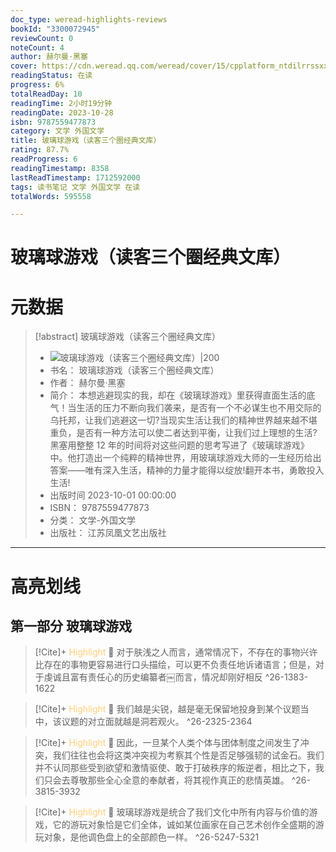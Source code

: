 ```yaml
---
doc_type: weread-highlights-reviews
bookId: "3300072945"
reviewCount: 0
noteCount: 4
author: 赫尔曼·黑塞
cover: https://cdn.weread.qq.com/weread/cover/15/cpplatform_ntdilrrssxxtd4jlcv1btk/t7_cpplatform_ntdilrrssxxtd4jlcv1btk1696748113.jpg
readingStatus: 在读
progress: 6%
totalReadDay: 10
readingTime: 2小时19分钟
readingDate: 2023-10-28
isbn: 9787559477873
category: 文学 外国文学
title: 玻璃球游戏（读客三个圈经典文库）
rating: 87.7%
readProgress: 6
readingTimestamp: 8358
lastReadTimestamp: 1712592000
tags: 读书笔记 文学 外国文学 在读
totalWords: 595558

---
```


# 玻璃球游戏（读客三个圈经典文库）

# 元数据
> [!abstract] 玻璃球游戏（读客三个圈经典文库）
> - ![ 玻璃球游戏（读客三个圈经典文库）|200](https://cdn.weread.qq.com/weread/cover/15/cpplatform_ntdilrrssxxtd4jlcv1btk/t7_cpplatform_ntdilrrssxxtd4jlcv1btk1696748113.jpg)
> - 书名： 玻璃球游戏（读客三个圈经典文库）
> - 作者： 赫尔曼·黑塞
> - 简介： 本想逃避现实的我，却在《玻璃球游戏》里获得直面生活的底气！当生活的压力不断向我们袭来，是否有一个不必谋生也不用交际的乌托邦，让我们逃避这一切?当现实生活让我们的精神世界越来越不堪重负，是否有一种方法可以使二者达到平衡，让我们过上理想的生活?黑塞用整整 12 年的时间将对这些问题的思考写进了《玻璃球游戏》中。他打造出一个纯粹的精神世界，用玻璃球游戏大师的一生经历给出答案——唯有深入生活，精神的力量才能得以绽放!翻开本书，勇敢投入生活!
> - 出版时间 2023-10-01 00:00:00
> - ISBN： 9787559477873
> - 分类： 文学-外国文学
> - 出版社： 江苏凤凰文艺出版社



---

# 高亮划线
## 第一部分 玻璃球游戏


> [!Cite]+ <span style="color: #ffce78;">Highlight</span>
> 📌 对于肤浅之人而言，通常情况下，不存在的事物兴许比存在的事物更容易进行口头描绘，可以更不负责任地诉诸语言；但是，对于虔诚且富有责任心的历史编纂者￼而言，情况却刚好相反
> ^26-1383-1622


> [!Cite]+ <span style="color: #ffce78;">Highlight</span>
> 📌 我们越是尖锐，越是毫无保留地投身到某个议题当中，该议题的对立面就越是洞若观火。
> ^26-2325-2364


> [!Cite]+ <span style="color: #ffce78;">Highlight</span>
> 📌 因此，一旦某个人类个体与团体制度之间发生了冲突，我们往往也会将这类冲突视为考察其个性是否足够强韧的试金石。我们并不认同那些受到欲望和激情驱使、敢于打破秩序的叛逆者，相比之下，我们只会去尊敬那些全心全意的奉献者，将其视作真正的悲情英雄。
> ^26-3815-3932


> [!Cite]+ <span style="color: #ffce78;">Highlight</span>
> 📌 玻璃球游戏是统合了我们文化中所有内容与价值的游戏，它的游玩对象恰是它们全体，诚如某位画家在自己艺术创作全盛期的游玩对象，是他调色盘上的全部颜色一样。
> ^26-5247-5321


